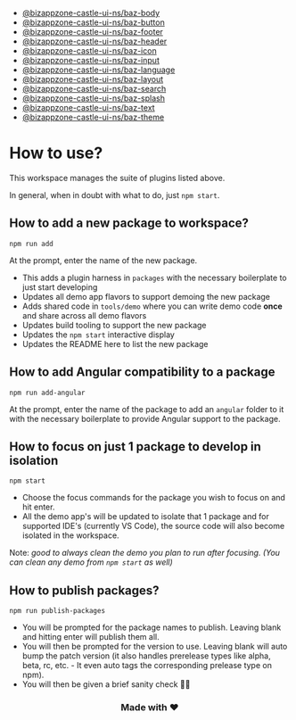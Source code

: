 - [@bizappzone-castle-ui-ns/baz-body](packages/baz-body/README.md)
- [@bizappzone-castle-ui-ns/baz-button](packages/baz-button/README.md)
- [@bizappzone-castle-ui-ns/baz-footer](packages/baz-footer/README.md)
- [@bizappzone-castle-ui-ns/baz-header](packages/baz-header/README.md)
- [@bizappzone-castle-ui-ns/baz-icon](packages/baz-icon/README.md)
- [@bizappzone-castle-ui-ns/baz-input](packages/baz-input/README.md)
- [@bizappzone-castle-ui-ns/baz-language](packages/baz-language/README.md)
- [@bizappzone-castle-ui-ns/baz-layout](packages/baz-layout/README.md)
- [@bizappzone-castle-ui-ns/baz-search](packages/baz-search/README.md)
- [@bizappzone-castle-ui-ns/baz-splash](packages/baz-splash/README.md)
- [@bizappzone-castle-ui-ns/baz-text](packages/baz-text/README.md)
- [@bizappzone-castle-ui-ns/baz-theme](packages/baz-theme/README.md)

# How to use?

This workspace manages the suite of plugins listed above. 

In general, when in doubt with what to do, just `npm start`.

## How to add a new package to workspace?

```
npm run add
```

At the prompt, enter the name of the new package.

- This adds a plugin harness in `packages` with the necessary boilerplate to just start developing
- Updates all demo app flavors to support demoing the new package
- Adds shared code in `tools/demo` where you can write demo code **once** and share across all demo flavors
- Updates build tooling to support the new package
- Updates the `npm start` interactive display
- Updates the README here to list the new package

## How to add Angular compatibility to a package

```
npm run add-angular
```

At the prompt, enter the name of the package to add an `angular` folder to it with the necessary boilerplate to provide Angular support to the package.

## How to focus on just 1 package to develop in isolation

```
npm start
```

- Choose the focus commands for the package you wish to focus on and hit enter.
- All the demo app's will be updated to isolate that 1 package and for supported IDE's (currently VS Code), the source code will also become isolated in the workspace.

Note: *good to always clean the demo you plan to run after focusing. (You can clean any demo from `npm start` as well)*

## How to publish packages?

```
npm run publish-packages
```

- You will be prompted for the package names to publish. Leaving blank and hitting enter will publish them all.
- You will then be prompted for the version to use. Leaving blank will auto bump the patch version (it also handles prerelease types like alpha, beta, rc, etc. - It even auto tags the corresponding prelease type on npm).
- You will then be given a brief sanity check 🧠😊

<h3 align="center">Made with ❤️</h3>
